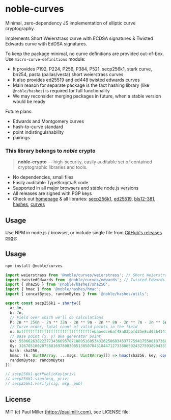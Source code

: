 # noble-curves

Minimal, zero-dependency JS implementation of elliptic curve cryptography.

Implements Short Weierstrass curve with ECDSA signatures & Twisted Edwards curve with EdDSA signatures.

To keep the package minimal, no curve definitions are provided out-of-box. Use `micro-curve-definitions` module:

- It provides P192, P224, P256, P384, P521, secp256k1, stark curve, bn254, pasta (pallas/vesta) short weierstrass curves
- It also provides ed25519 and ed448 twisted edwards curves
- Main reason for separate package is the fact hashing library (like `@noble/hashes`) is required for full functionality
- We may reconsider merging packages in future, when a stable version would be ready

Future plans:

- Edwards and Montgomery curves
- hash-to-curve standard
- point indistinguishability
- pairings

### This library belongs to _noble_ crypto

> **noble-crypto** — high-security, easily auditable set of contained cryptographic libraries and tools.

- No dependencies, small files
- Easily auditable TypeScript/JS code
- Supported in all major browsers and stable node.js versions
- All releases are signed with PGP keys
- Check out [homepage](https://paulmillr.com/noble/) & all libraries:
  [secp256k1](https://github.com/paulmillr/noble-secp256k1),
  [ed25519](https://github.com/paulmillr/noble-ed25519),
  [bls12-381](https://github.com/paulmillr/noble-bls12-381),
  [hashes](https://github.com/paulmillr/noble-hashes),
  [curves](https://github.com/paulmillr/noble-curves)

## Usage

Use NPM in node.js / browser, or include single file from
[GitHub's releases page](https://github.com/paulmillr/noble-curves/releases):

## Usage

```sh
npm install @noble/curves
```

```ts
import weierstrass from '@noble/curves/weierstrass'; // Short Weierstrass curve
import twistedEdwards from '@noble/curves/edwards'; // Twisted Edwards curve
import { sha256 } from '@noble/hashes/sha256';
import { hmac } from '@noble/hashes/hmac';
import { concatBytes, randomBytes } from '@noble/hashes/utils';

export const secp256k1 = shortw({
  a: 0n,
  b: 7n,
  // Field over which we'll do calculations
  P: 2n ** 256n - 2n ** 32n - 2n ** 9n - 2n ** 8n - 2n ** 7n - 2n ** 6n - 2n ** 4n - 1n,
  // Curve order, total count of valid points in the field
  n: 0xfffffffffffffffffffffffffffffffebaaedce6af48a03bbfd25e8cd0364141n,
  // Base point (x, y) aka generator point
  Gx: 55066263022277343669578718895168534326250603453777594175500187360389116729240n,
  Gy: 32670510020758816978083085130507043184471273380659243275938904335757337482424n,
  hash: sha256,
  hmac: (k: Uint8Array, ...msgs: Uint8Array[]) => hmac(sha256, key, concatBytes(...msgs)),
  randomBytes: randomBytes
});

// secp256k1.getPublicKey(priv)
// secp256k1.sign(msg, priv)
// secp256k1.verify(sig, msg, pub)
```

## License

MIT (c) Paul Miller [(https://paulmillr.com)](https://paulmillr.com), see LICENSE file.
